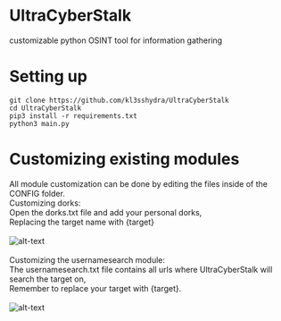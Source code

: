 # UltraCyberStalk
customizable python OSINT tool for information gathering

# Setting up
```
git clone https://github.com/kl3sshydra/UltraCyberStalk
cd UltraCyberStalk
pip3 install -r requirements.txt
python3 main.py
```

# Customizing existing modules
All module customization can be done by editing the files inside of the CONFIG folder.<br>
Customizing dorks:<br>
Open the dorks.txt file and add your personal dorks,<br>
Replacing the target name with {target}<br><br>
![alt-text](https://github.com/kl3sshydra/UltraCyberStalk/raw/main/dorkscreenshot.png)
<br><br>
Customizing the usernamesearch module:<br>
The usernamesearch.txt file contains all urls where UltraCyberStalk will search the target on,<br>
Remember to replace your target with {target}.<br><br>
![alt-text](https://github.com/kl3sshydra/UltraCyberStalk/raw/main/usernamesearchscreenshot.png)

